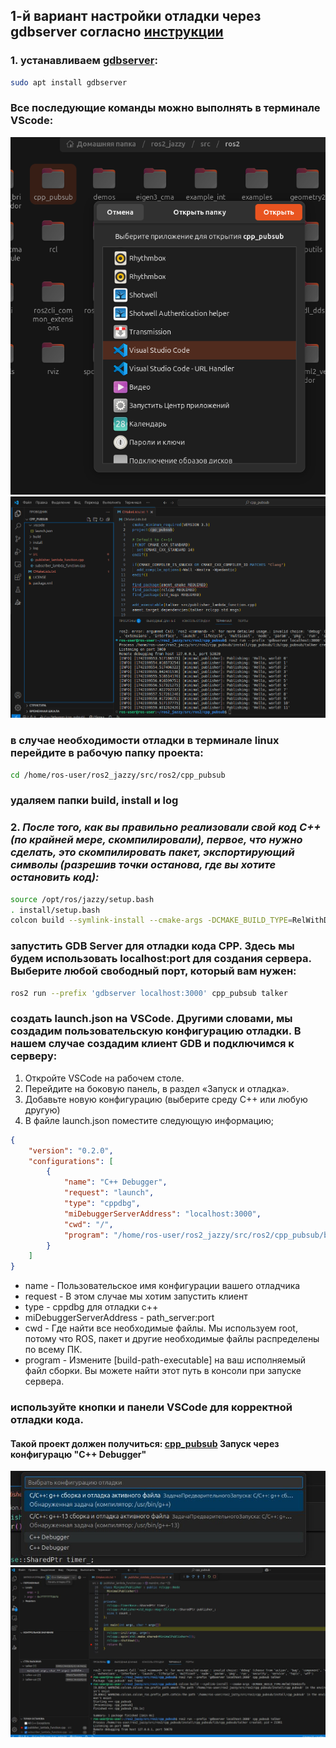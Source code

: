 ## 1-й вариант настройки отладки через gdbserver согласно [инструкции](https://gist.github.com/JADC362/a4425c2d05cdaadaaa71b697b674425f)
### 1. устанавливаем [gdbserver](https://habr.com/ru/companies/rainbow/articles/251053/):
```bash
sudo apt install gdbserver
```
### Все последующие команды можно выполнять в терминале VScode:
![alt text](../images/image6.png)
![alt text](../images/image7.png)
### в случае необходимости отладки в терминале linux перейдите в рабочую папку проекта:
```bash
cd /home/ros-user/ros2_jazzy/src/ros2/cpp_pubsub
```
### удаляем папки build, install и log
### 2. *После того, как вы правильно реализовали свой код C++ (по крайней мере, скомпилировали), первое, что нужно сделать, это скомпилировать пакет, экспортирующий символы (разрешив точки останова, где вы хотите остановить код):*
```bash
source /opt/ros/jazzy/setup.bash
. install/setup.bash
colcon build --symlink-install --cmake-args -DCMAKE_BUILD_TYPE=RelWithDebInfo
```
### запустить GDB Server для отладки кода CPP. Здесь мы будем использовать localhost:port для создания сервера. Выберите любой свободный порт, который вам нужен:
```bash
ros2 run --prefix 'gdbserver localhost:3000' cpp_pubsub talker
```
### создать launch.json на VSCode. Другими словами, мы создадим пользовательскую конфигурацию отладки. В нашем случае создадим клиент GDB и подключимся к серверу:
1) Откройте VSCode на рабочем столе.
2) Перейдите на боковую панель, в раздел «Запуск и отладка».
3) Добавьте новую конфигурацию (выберите среду C++ или любую другую)
4) В файле launch.json поместите следующую информацию;
```json
{
    "version": "0.2.0",
    "configurations": [
        {
            "name": "C++ Debugger",
            "request": "launch",
            "type": "cppdbg",
            "miDebuggerServerAddress": "localhost:3000",
            "cwd": "/",
            "program": "/home/ros-user/ros2_jazzy/src/ros2/cpp_pubsub/build/cpp_pubsub/talker"
        }
    ]
}
```
- name - Пользовательское имя конфигурации вашего отладчика
- request - В этом случае мы хотим запустить клиент
- type - cppdbg для отладки c++
- miDebuggerServerAddress - path_server:port
- cwd - Где найти все необходимые файлы. Мы используем root, потому что ROS, пакет и другие необходимые файлы распределены по всему ПК.
- program - Измените [build-path-executable] на ваш исполняемый файл сборки. Вы можете найти этот путь в консоли при запуске сервера.

### используйте кнопки и панели VSCode для корректной отладки кода.
#### Такой проект должен получиться: [cpp_pubsub](/cpp_pubsub) Запуск через конфигурацю "C++ Debugger"
![alt text](../images/image8.png)
![alt text](../images/image9.png)